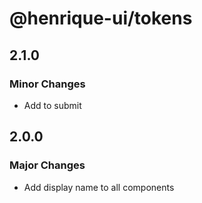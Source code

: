 # @henrique-ui/tokens

## 2.1.0

### Minor Changes

- Add to submit

## 2.0.0

### Major Changes

- Add display name to all components
